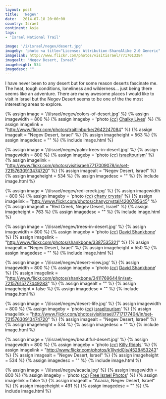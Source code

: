```yaml
---
layout: post
title:  'Negev'
date:   2014-07-18 20:00:00
country: Israel
continent: Asia
tags:
- 'Israel National Trail'

image: '/i/israel/negev/desert.jpg'
imageby: 'photo <a title="License: Attribution-ShareAlike 2.0 Generic" href="https://creativecommons.org/licenses/by-sa/2.0/">(<em>cc</em>)</a> <a href="http://www.flickr.com/photos/visitisrael/7717013384">israeltourism</a>'
imagelink: http://www.flickr.com/photos/visitisrael/7717013384
imagealt: "Negev Desert, Israel"
imageheight: 534
imagedesc: ""
---
```

I have never been to any desert but for some reason deserts fascinate me. The heat, tough conditions, loneliness and wilderness... just being there seems like an adventure. There are many awesome places I would like to visit in Israel but the Negev Desert seems to be one of the the most interesting areas to explore.

<!-- img -->
{% assign image = '/i/israel/negev/colors-of-desert.jpg' %}
{% assign imagewidth = 800 %}
{% assign imageby = 'photo <a title="License: Attribution 2.0 Generic" href="https://creativecommons.org/licenses/by/2.0/">(<em>cc</em>)</a> <a href="http://www.flickr.com/photos/traitlinburke/2642247084">Chalky Lives</a>' %}
{% assign imagelink = "http://www.flickr.com/photos/traitlinburke/2642247084" %}
{% assign imagealt = "Negev Desert, Israel" %}
{% assign imageheight = 563 %}
{% assign imagedesc = "" %}
{% include image.html %}

{% assign image = '/i/israel/negev/palm-trees-in-desert.jpg' %}
{% assign imagewidth = 800 %}
{% assign imageby = 'photo <a title="License: Attribution-ShareAlike 2.0 Generic" href="https://creativecommons.org/licenses/by-sa/2.0/">(<em>cc</em>)</a> <a href="http://www.flickr.com/photos/visitisrael/7717009078/in/set-72157630913474720">israeltourism</a>' %}
{% assign imagelink = "http://www.flickr.com/photos/visitisrael/7717009078/in/set-72157630913474720" %}
{% assign imagealt = "Negev Desert, Israel" %}
{% assign imageheight = 534 %}
{% assign imagedesc = "" %}
{% include image.html %}

{% assign image = '/i/israel/negev/red-creek.jpg' %}
{% assign imagewidth = 800 %}
{% assign imageby = 'photo <a title="License: Attribution-NoDerivs 2.0 Generic" href="https://creativecommons.org/licenses/by-nd/2.0/">(<em>cc</em>)</a> <a href="http://www.flickr.com/photos/chanycrystal/4200785645">chany crystal</a>' %}
{% assign imagelink = "http://www.flickr.com/photos/chanycrystal/4200785645" %}
{% assign imagealt = "Red Creek, Negev Desert, Israel" %}
{% assign imageheight = 763 %}
{% assign imagedesc = "" %}
{% include image.html %}

{% assign image = '/i/israel/negev/trees-in-desert.jpg' %}
{% assign imagewidth = 800 %}
{% assign imageby = 'photo <a title="License: Attribution 2.0 Generic" href="https://creativecommons.org/licenses/by/2.0/">(<em>cc</em>)</a> <a href="http://www.flickr.com/photos/shankbone/3387535321">David Shankbone</a>' %}
{% assign imagelink = "http://www.flickr.com/photos/shankbone/3387535321" %}
{% assign imagealt = "Negev Desert, Israel" %}
{% assign imageheight = 550 %}
{% assign imagedesc = "" %}
{% include image.html %}

{% assign image = '/i/israel/negev/desert-view.jpg' %}
{% assign imagewidth = 800 %}
{% assign imageby = 'photo <a title="License: Attribution 2.0 Generic" href="https://creativecommons.org/licenses/by/2.0/">(<em>cc</em>)</a> <a href="http://www.flickr.com/photos/shankbone/3411769644/in/set-72157615777449283">David Shankbone</a>' %}
{% assign imagelink = "http://www.flickr.com/photos/shankbone/3411769644/in/set-72157615777449283" %}
{% assign imagealt = "" %}
{% assign imageheight = false %}
{% assign imagedesc = "" %}
{% include image.html %}

{% assign image = '/i/israel/negev/desert-life.jpg' %}
{% assign imagewidth = 800 %}
{% assign imageby = 'photo <a title="License: Attribution-ShareAlike 2.0 Generic" href="https://creativecommons.org/licenses/by-sa/2.0/">(<em>cc</em>)</a> <a href="http://www.flickr.com/photos/visitisrael/7717177404/in/set-72157630913474720">israeltourism</a>' %}
{% assign imagelink = "http://www.flickr.com/photos/visitisrael/7717177404/in/set-72157630913474720" %}
{% assign imagealt = "Negev Desert, Israel" %}
{% assign imageheight = 534 %}
{% assign imagedesc = "" %}
{% include image.html %}

{% assign image = '/i/israel/negev/beautiful-desert.jpg' %}
{% assign imagewidth = 800 %}
{% assign imageby = 'photo <a title="License: Attribution-ShareAlike 2.0 Generic" href="https://creativecommons.org/licenses/by-sa/2.0/">(<em>cc</em>)</a> <a href="http://www.flickr.com/photos/k1llyrid0ls/4528453243">Killy Ridols</a>' %}
{% assign imagelink = "http://www.flickr.com/photos/k1llyrid0ls/4528453243" %}
{% assign imagealt = "Negev Desert, Israel" %}
{% assign imageheight = 534 %}
{% assign imagedesc = "" %}
{% include image.html %}

{% assign image = '/i/israel/negev/acacia.jpg' %}
{% assign imagewidth = 800 %}
{% assign imageby = 'photo <a title="License: Attribution 3.0 Unported" href="http://creativecommons.org/licenses/by/3.0/deed.en">(<em>cc</em>)</a> <a href="http://commons.wikimedia.org/wiki/File:Negev_Shita.jpg#mediaviewer/File:Negev_Shita.jpg">Free Israel Photos</a>' %}
{% assign imagelink = false %}
{% assign imagealt = "Acacia, Negev Desert, Israel" %}
{% assign imageheight = 491 %}
{% assign imagedesc = "" %}
{% include image.html %}